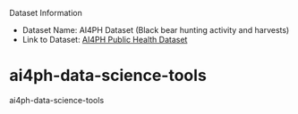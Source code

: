  Dataset Information
- Dataset Name: AI4PH Dataset (Black bear hunting activity and harvests)
- Link to Dataset: [AI4PH Public Health Dataset](https://data.ontario.ca/dataset/c14b7d2b-7c42-4727-92c6-99f140ed3a57/resource/7dd6328e-74cc-4291-a041-2345cf7c6186/download/black_bear_2023.csv)
# ai4ph-data-science-tools
ai4ph-data-science-tools
